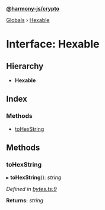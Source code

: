 **[@harmony-js/crypto](../README.md)**

[Globals](../README.md) › [Hexable](hexable.md)

# Interface: Hexable

## Hierarchy

* **Hexable**

## Index

### Methods

* [toHexString](hexable.md#tohexstring)

## Methods

###  toHexString

▸ **toHexString**(): *string*

*Defined in [bytes.ts:9](https://github.com/FireStack-Lab/Harmony-sdk-core/blob/517232c/packages/harmony-crypto/src/bytes.ts#L9)*

**Returns:** *string*